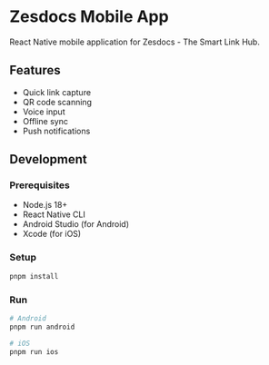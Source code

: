 # Zesdocs Mobile App

React Native mobile application for Zesdocs - The Smart Link Hub.

## Features

- Quick link capture
- QR code scanning
- Voice input
- Offline sync
- Push notifications

## Development

### Prerequisites

- Node.js 18+
- React Native CLI
- Android Studio (for Android)
- Xcode (for iOS)

### Setup

```bash
pnpm install
```

### Run

```bash
# Android
pnpm run android

# iOS
pnpm run ios
```
